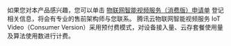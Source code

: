 如果您对本产品感兴趣，您可以单击 [物联网智能视频服务（消费版）申请单](https://cloud.tencent.com/apply/p/ozpml9a5po) 登记相关信息，将会有专业的售前架构师与您联系。
腾讯云物联网智能视频服务 IoT Video（Consumer Version）采用预付费模式，对设备接入量、云存套餐使用量及算法使用数进行计费。

